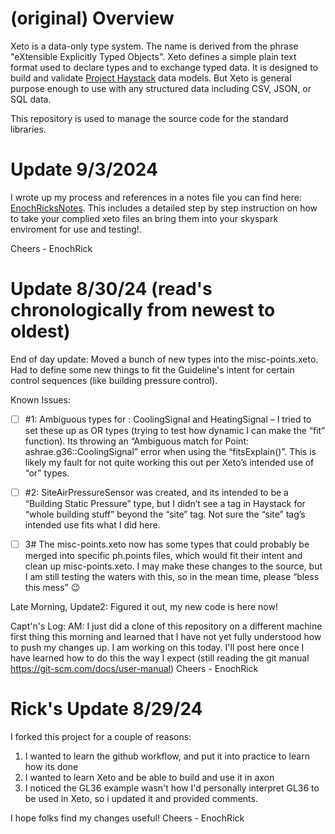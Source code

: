 # (original) Overview

Xeto is a data-only type system.  The name is derived from the phrase "eXtensible
Explicitly Typed Objects".  Xeto defines a simple plain text format used to
declare types and to exchange typed data.  It is designed to build and validate
[Project Haystack](https://project-haystack.org/) data models.  But Xeto is general
purpose enough to use with any structured data including CSV, JSON, or SQL data.

This repository is used to manage the source code for the standard libraries.

# Update 9/3/2024
I wrote up my process and references in a notes file you can find here: [EnochRicksNotes](EnocRicksNotes.md).  This includes a detailed step by step instruction on how to take your complied xeto files an bring them into your skyspark enviroment for use and testing!. 

Cheers - EnochRick

# Update 8/30/24 (read's chronologically from newest to oldest) 
End of day update: Moved a bunch of new types into the misc-points.xeto.  Had to define some new things to fit the Guideline's intent for certain control sequences (like building pressure control). 

Known Issues:

- [ ] #1: Ambiguous types for : CoolingSignal and HeatingSignal – I tried to set these up as OR types (trying to test how dynamic I can make the “fit” function).  Its throwing an “Ambiguous match for Point: ashrae.g36::CoolingSignal” error when using the “fitsExplain()”.  This is likely my fault for not quite working this out per Xeto’s intended use of “or” types. 

- [ ] #2: SiteAirPressureSensor was created, and its intended to be a “Building Static Pressure” type, but I didn’t see a tag in Haystack for “whole building stuff” beyond the “site” tag.  Not sure the “site” tag’s intended use fits what I did here.  

- [ ] 3# The misc-points.xeto now has some types that could probably be merged into specific ph.points files, which would fit their intent and clean up misc-points.xeto.  I may make these changes to the source, but I am still testing the waters with this, so in the mean time, please “bless this mess” 😉 

Late Morning, Update2: Figured it out, my new code is here now! 

Capt'n's Log: AM: I just did a clone of this repository on a different machine first thing this morning and learned that I have not yet
fully understood how to push my changes up.  I am working on this today.  I'll post here once I have learned how to do this the way I expect 
(still reading the git manual https://git-scm.com/docs/user-manual)
Cheers - EnochRick

# Rick's Update 8/29/24
I forked this project for a couple of reasons:
1) I wanted to learn the github workflow, and put it into practice to learn how its done
2) I wanted to learn Xeto and be able to build and use it in axon
3) I noticed the GL36 example wasn't how I'd personally interpret GL36 to be used in Xeto, so i updated it and provided comments.

I hope folks find my changes useful! Cheers - EnochRick
